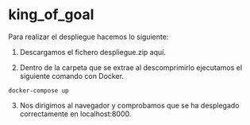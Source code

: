 # king_of_goal

Para realizar el despliegue hacemos lo siguiente:

1) Descargamos el fichero despliegue.zip aquí.

2) Dentro de la carpeta que se extrae al descomprimirlo ejecutamos el siguiente comando con Docker.

```
docker-compose up
```

3) Nos dirigimos al navegador y comprobamos que se ha desplegado correctamente en localhost:8000.
